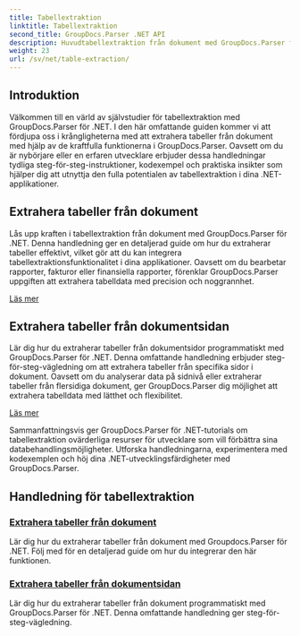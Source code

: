 ```yaml
---
title: Tabellextraktion
linktitle: Tabellextraktion
second_title: GroupDocs.Parser .NET API
description: Huvudtabellextraktion från dokument med GroupDocs.Parser för .NET. Lär dig att extrahera tabeller programmatiskt för effektiv databehandling.
weight: 23
url: /sv/net/table-extraction/
---
```

## Introduktion

Välkommen till en värld av självstudier för tabellextraktion med GroupDocs.Parser för .NET. I den här omfattande guiden kommer vi att fördjupa oss i krångligheterna med att extrahera tabeller från dokument med hjälp av de kraftfulla funktionerna i GroupDocs.Parser. Oavsett om du är nybörjare eller en erfaren utvecklare erbjuder dessa handledningar tydliga steg-för-steg-instruktioner, kodexempel och praktiska insikter som hjälper dig att utnyttja den fulla potentialen av tabellextraktion i dina .NET-applikationer.

## Extrahera tabeller från dokument
Lås upp kraften i tabellextraktion från dokument med GroupDocs.Parser för .NET. Denna handledning ger en detaljerad guide om hur du extraherar tabeller effektivt, vilket gör att du kan integrera tabellextraktionsfunktionalitet i dina applikationer. Oavsett om du bearbetar rapporter, fakturor eller finansiella rapporter, förenklar GroupDocs.Parser uppgiften att extrahera tabelldata med precision och noggrannhet.

[Läs mer](./extract-tables-from-document/)

## Extrahera tabeller från dokumentsidan
Lär dig hur du extraherar tabeller från dokumentsidor programmatiskt med GroupDocs.Parser för .NET. Denna omfattande handledning erbjuder steg-för-steg-vägledning om att extrahera tabeller från specifika sidor i dokument. Oavsett om du analyserar data på sidnivå eller extraherar tabeller från flersidiga dokument, ger GroupDocs.Parser dig möjlighet att extrahera tabelldata med lätthet och flexibilitet.

[Läs mer](./extract-tables-from-document-page/)

Sammanfattningsvis ger GroupDocs.Parser för .NET-tutorials om tabellextraktion ovärderliga resurser för utvecklare som vill förbättra sina databehandlingsmöjligheter. Utforska handledningarna, experimentera med kodexemplen och höj dina .NET-utvecklingsfärdigheter med GroupDocs.Parser.
## Handledning för tabellextraktion
### [Extrahera tabeller från dokument](./extract-tables-from-document/)
Lär dig hur du extraherar tabeller från dokument med Groupdocs.Parser för .NET. Följ med för en detaljerad guide om hur du integrerar den här funktionen.
### [Extrahera tabeller från dokumentsidan](./extract-tables-from-document-page/)
Lär dig hur du extraherar tabeller från dokument programmatiskt med GroupDocs.Parser för .NET. Denna omfattande handledning ger steg-för-steg-vägledning.